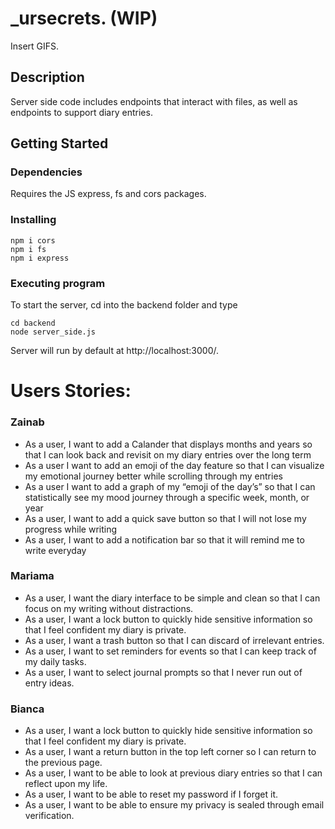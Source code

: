 # _ursecrets. (WIP)

Insert GIFS.

## Description

Server side code includes endpoints that interact with files, as well as
endpoints to support diary entries.

## Getting Started

### Dependencies

Requires the JS express, fs and cors packages.  

### Installing
```
npm i cors
npm i fs
npm i express
```
### Executing program

To start the server, cd into the backend folder and type
```
cd backend
node server_side.js
```

Server will run by default at http://localhost:3000/.

# Users Stories:
### Zainab
- As a user, I want to add a Calander that displays months and years so that I can look back and revisit on my diary entries over the long term  
- As a user I want to add an emoji of the day feature so that I can visualize my emotional journey better while scrolling through my entries 
- As a user I want to add a graph of my “emoji of the day’s” so that I can statistically see my mood journey through a specific week, month, or year
- As a user, I want to add a quick save button so that I will not lose my progress while writing
- As a user, I want to add a notification bar so that it will remind me to write everyday


### Mariama
- As a user, I want the diary interface to be simple and clean so that I can focus on my writing without distractions.
- As a user, I want a lock button to quickly hide sensitive information so that I feel confident my diary is private.
- As a user, I want a trash button so that I can discard of irrelevant entries.
- As a user, I want to set reminders for events so that I can keep track of my daily tasks.
- As a user, I want to select journal prompts so that I never run out of entry ideas.


### Bianca
- As a user, I want a lock button to quickly hide sensitive information so that I feel confident my diary is private.
- As a user, I want a return button in the top left corner so I can return to the previous page. 
- As a user, I want to be able to look at previous diary entries so that I can reflect upon my life.
- As a user, I want to be able to reset my password if I forget it.
- As a user, I want to be able to ensure my privacy is sealed through email verification.


